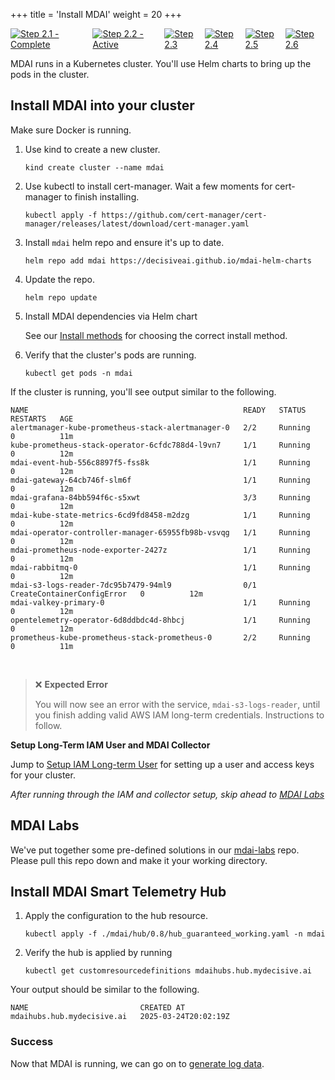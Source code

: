 +++
title = 'Install MDAI'
weight = 20
+++


<div style="align-items: center; display: flex; justify-content: center;">
  <a href="/quickstart">
    <img src="../stepper/2.1.png" alt="Step 2.1 - Complete">
  </a>
  <a href="#">
    <img src="../stepper/2.2.png" alt="Step 2.2 - Active">
  </a>
  <a href="../pipelines">
    <img src="../stepper/2.3.png" alt="Step 2.3">
  </a>
  <a href="../collect">
    <img src="../stepper/2.4.png" alt="Step 2.4">
  </a>
  <a href="../dashboard">
    <img src="../stepper/2.5.png" alt="Step 2.5">
  </a>
  <a href="../filter">
    <img src="../stepper/2.6.png" alt="Step 2.6">
  </a>
</div>


MDAI runs in a Kubernetes cluster. You'll use Helm charts to bring up the pods in the cluster.

## Install MDAI into your cluster

Make sure Docker is running.

1. Use kind to create a new cluster.
    ```
    kind create cluster --name mdai
    ```

2. Use kubectl to install cert-manager. Wait a few moments for cert-manager to finish installing.
    ```
    kubectl apply -f https://github.com/cert-manager/cert-manager/releases/latest/download/cert-manager.yaml
    ```

3. Install `mdai` helm repo and ensure it's up to date.
   ```
   helm repo add mdai https://decisiveai.github.io/mdai-helm-charts
   ```
4. Update the repo.
   ```
   helm repo update
   ```

5. Install MDAI dependencies via Helm chart

   See our [Install methods](./installMethods.md) for choosing the correct install method.


6. Verify that the cluster's pods are running.
   ```
   kubectl get pods -n mdai
   ```

If the cluster is running, you'll see output similar to the following.

```
NAME                                                READY   STATUS                       RESTARTS   AGE
alertmanager-kube-prometheus-stack-alertmanager-0   2/2     Running                      0          11m
kube-prometheus-stack-operator-6cfdc788d4-l9vn7     1/1     Running                      0          12m
mdai-event-hub-556c8897f5-fss8k                     1/1     Running                      0          12m
mdai-gateway-64cb746f-slm6f                         1/1     Running                      0          12m
mdai-grafana-84bb594f6c-s5xwt                       3/3     Running                      0          12m
mdai-kube-state-metrics-6cd9fd8458-m2dzg            1/1     Running                      0          12m
mdai-operator-controller-manager-65955fb98b-vsvqg   1/1     Running                      0          12m
mdai-prometheus-node-exporter-2427z                 1/1     Running                      0          12m
mdai-rabbitmq-0                                     1/1     Running                      0          12m
mdai-s3-logs-reader-7dc95b7479-94ml9                0/1     CreateContainerConfigError   0          12m
mdai-valkey-primary-0                               1/1     Running                      0          12m
opentelemetry-operator-6d8ddbdc4d-8hbcj             1/1     Running                      0          12m
prometheus-kube-prometheus-stack-prometheus-0       2/2     Running                      0          11m
```

<br />

> ❌ **Expected Error**
>
>You will now see an error with the service, `mdai-s3-logs-reader`, until you finish adding valid AWS IAM long-term credentials. Instructions to follow.

**Setup Long-Term IAM User and MDAI Collector**

Jump to [Setup IAM Long-term User](./aws/setup_iam_longterm_user_s3.md) for setting up a user and access keys for your cluster.

*After running through the IAM and collector setup, skip ahead to [MDAI Labs](#mdai-labs)*


## MDAI Labs

We've put together some pre-defined solutions in our [mdai-labs](https://github.com/DecisiveAI/configs/blob/main/mdaihub_config.yaml) repo. Please pull this repo down and make it your working directory.

## Install MDAI Smart Telemetry Hub

1. Apply the configuration to the hub resource.
   ```
   kubectl apply -f ./mdai/hub/0.8/hub_guaranteed_working.yaml -n mdai
   ```

2. Verify the hub is applied by running

   ```
   kubectl get customresourcedefinitions mdaihubs.hub.mydecisive.ai
   ```

Your output should be similar to the following.
```
NAME                         CREATED AT
mdaihubs.hub.mydecisive.ai   2025-03-24T20:02:19Z
```


### Success

Now that MDAI is running, we can go on to [generate log data](pipelines.html).

